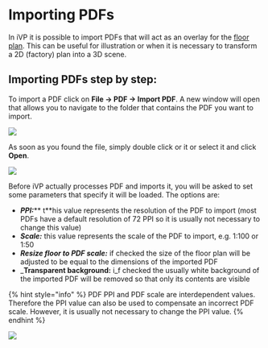 # Importing PDFs

In iVP it is possible to import PDFs that will act as an overlay for the [floor plan](../user-interface/the-floor-plan.md). This can be useful for illustration or when it is necessary to transform a 2D (factory) plan into a 3D scene.

## Importing PDFs step by step:

To import a PDF click on **File -> PDF -> Import PDF**. A new window will open that allows you to navigate to the folder that contains the PDF you want to import.

![](../../../.gitbook/assets/iVP\_pdf\_import\_pfd\_menu\_entry.jpg)

As soon as you found the file, simply double click or it or select it and click **Open**.

![](../../../.gitbook/assets/iVP\_pdf\_import\_pdf\_file\_dialogue.jpg)

Before iVP actually processes PDF and imports it, you will be asked to set some parameters that specify it will be loaded. The options are:

* _**PPI:**_** t**his value represents the resolution of the PDF to import (most PDFs have a default resolution of 72 PPI so it is usually not necessary to change this value)
* _**Scale:**_ this value represents the scale of the PDF to import, e.g. 1:100 or 1:50
* _**Resize floor to PDF scale:**_ if checked the size of the floor plan will be adjusted to be equal to the dimensions of the imported PDF
* _**Transparent background:** i_f checked the usually white background of the imported PDF will be removed so that only its contents are visible

{% hint style="info" %}
PDF PPI and PDF scale are interdependent values. Therefore the PPI value can also be used to compensate an incorrect PDF scale. However, it is usually not necessary to change the PPI value.
{% endhint %}

![](../../../.gitbook/assets/iVP\_pdf\_import\_pdf\_options.jpg)
